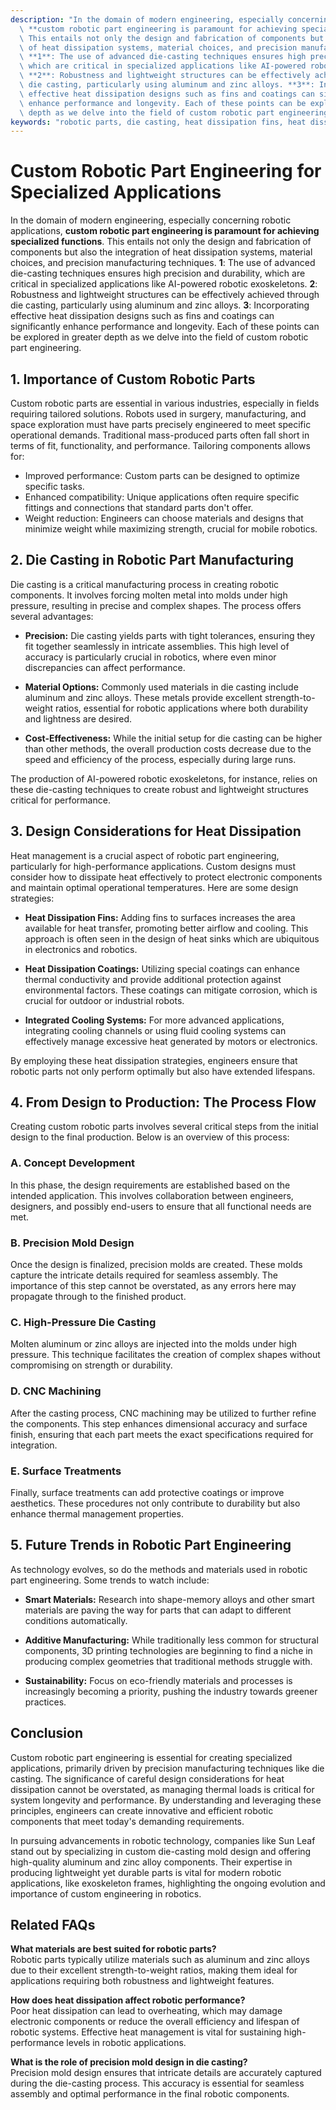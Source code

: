 ```yaml
---
description: "In the domain of modern engineering, especially concerning robotic applications,\
  \ **custom robotic part engineering is paramount for achieving specialized functions**.\
  \ This entails not only the design and fabrication of components but also the integration\
  \ of heat dissipation systems, material choices, and precision manufacturing techniques.\
  \ **1**: The use of advanced die-casting techniques ensures high precision and durability,\
  \ which are critical in specialized applications like AI-powered robotic exoskeletons.\
  \ **2**: Robustness and lightweight structures can be effectively achieved through\
  \ die casting, particularly using aluminum and zinc alloys. **3**: Incorporating\
  \ effective heat dissipation designs such as fins and coatings can significantly\
  \ enhance performance and longevity. Each of these points can be explored in greater\
  \ depth as we delve into the field of custom robotic part engineering."
keywords: "robotic parts, die casting, heat dissipation fins, heat dissipation efficiency"
---
```

# Custom Robotic Part Engineering for Specialized Applications  

  

In the domain of modern engineering, especially concerning robotic applications, **custom robotic part engineering is paramount for achieving specialized functions**. This entails not only the design and fabrication of components but also the integration of heat dissipation systems, material choices, and precision manufacturing techniques. **1**: The use of advanced die-casting techniques ensures high precision and durability, which are critical in specialized applications like AI-powered robotic exoskeletons. **2**: Robustness and lightweight structures can be effectively achieved through die casting, particularly using aluminum and zinc alloys. **3**: Incorporating effective heat dissipation designs such as fins and coatings can significantly enhance performance and longevity. Each of these points can be explored in greater depth as we delve into the field of custom robotic part engineering.

## **1. Importance of Custom Robotic Parts**
Custom robotic parts are essential in various industries, especially in fields requiring tailored solutions. Robots used in surgery, manufacturing, and space exploration must have parts precisely engineered to meet specific operational demands. Traditional mass-produced parts often fall short in terms of fit, functionality, and performance. Tailoring components allows for:

- Improved performance: Custom parts can be designed to optimize specific tasks.
- Enhanced compatibility: Unique applications often require specific fittings and connections that standard parts don't offer.
- Weight reduction: Engineers can choose materials and designs that minimize weight while maximizing strength, crucial for mobile robotics.

## **2. Die Casting in Robotic Part Manufacturing**
Die casting is a critical manufacturing process in creating robotic components. It involves forcing molten metal into molds under high pressure, resulting in precise and complex shapes. The process offers several advantages:

- **Precision:** Die casting yields parts with tight tolerances, ensuring they fit together seamlessly in intricate assemblies. This high level of accuracy is particularly crucial in robotics, where even minor discrepancies can affect performance.
  
- **Material Options:** Commonly used materials in die casting include aluminum and zinc alloys. These metals provide excellent strength-to-weight ratios, essential for robotic applications where both durability and lightness are desired.

- **Cost-Effectiveness:** While the initial setup for die casting can be higher than other methods, the overall production costs decrease due to the speed and efficiency of the process, especially during large runs.

The production of AI-powered robotic exoskeletons, for instance, relies on these die-casting techniques to create robust and lightweight structures critical for performance.

## **3. Design Considerations for Heat Dissipation**
Heat management is a crucial aspect of robotic part engineering, particularly for high-performance applications. Custom designs must consider how to dissipate heat effectively to protect electronic components and maintain optimal operational temperatures. Here are some design strategies:

- **Heat Dissipation Fins:** Adding fins to surfaces increases the area available for heat transfer, promoting better airflow and cooling. This approach is often seen in the design of heat sinks which are ubiquitous in electronics and robotics.

- **Heat Dissipation Coatings:** Utilizing special coatings can enhance thermal conductivity and provide additional protection against environmental factors. These coatings can mitigate corrosion, which is crucial for outdoor or industrial robots.

- **Integrated Cooling Systems:** For more advanced applications, integrating cooling channels or using fluid cooling systems can effectively manage excessive heat generated by motors or electronics.

By employing these heat dissipation strategies, engineers ensure that robotic parts not only perform optimally but also have extended lifespans.

## **4. From Design to Production: The Process Flow**
Creating custom robotic parts involves several critical steps from the initial design to the final production. Below is an overview of this process:

### **A. Concept Development**
In this phase, the design requirements are established based on the intended application. This involves collaboration between engineers, designers, and possibly end-users to ensure that all functional needs are met.

### **B. Precision Mold Design** 
Once the design is finalized, precision molds are created. These molds capture the intricate details required for seamless assembly. The importance of this step cannot be overstated, as any errors here may propagate through to the finished product.

### **C. High-Pressure Die Casting**
Molten aluminum or zinc alloys are injected into the molds under high pressure. This technique facilitates the creation of complex shapes without compromising on strength or durability.

### **D. CNC Machining**
After the casting process, CNC machining may be utilized to further refine the components. This step enhances dimensional accuracy and surface finish, ensuring that each part meets the exact specifications required for integration.

### **E. Surface Treatments**
Finally, surface treatments can add protective coatings or improve aesthetics. These procedures not only contribute to durability but also enhance thermal management properties.

## **5. Future Trends in Robotic Part Engineering**
As technology evolves, so do the methods and materials used in robotic part engineering. Some trends to watch include:

- **Smart Materials:** Research into shape-memory alloys and other smart materials are paving the way for parts that can adapt to different conditions automatically.

- **Additive Manufacturing:** While traditionally less common for structural components, 3D printing technologies are beginning to find a niche in producing complex geometries that traditional methods struggle with.

- **Sustainability:** Focus on eco-friendly materials and processes is increasingly becoming a priority, pushing the industry towards greener practices.

## **Conclusion**
Custom robotic part engineering is essential for creating specialized applications, primarily driven by precision manufacturing techniques like die casting. The significance of careful design considerations for heat dissipation cannot be overstated, as managing thermal loads is critical for system longevity and performance. By understanding and leveraging these principles, engineers can create innovative and efficient robotic components that meet today's demanding requirements.

In pursuing advancements in robotic technology, companies like Sun Leaf stand out by specializing in custom die-casting mold design and offering high-quality aluminum and zinc alloy components. Their expertise in producing lightweight yet durable parts is vital for modern robotic applications, like exoskeleton frames, highlighting the ongoing evolution and importance of custom engineering in robotics.

## Related FAQs  
**What materials are best suited for robotic parts?**  
Robotic parts typically utilize materials such as aluminum and zinc alloys due to their excellent strength-to-weight ratios, making them ideal for applications requiring both robustness and lightweight features.

**How does heat dissipation affect robotic performance?**  
Poor heat dissipation can lead to overheating, which may damage electronic components or reduce the overall efficiency and lifespan of robotic systems. Effective heat management is vital for sustaining high-performance levels in robotic applications.

**What is the role of precision mold design in die casting?**  
Precision mold design ensures that intricate details are accurately captured during the die-casting process. This accuracy is essential for seamless assembly and optimal performance in the final robotic components.
